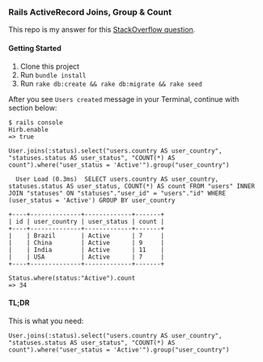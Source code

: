 ### Rails ActiveRecord Joins, Group & Count

This repo is my answer for this [StackOverflow question](https://stackoverflow.com/q/46860489/1577357).

#### Getting Started

1. Clone this project
2. Run `bundle install`
3. Run `rake db:create && rake db:migrate && rake seed`

After you see `Users created` message in your Terminal, continue with section below:

```
$ rails console
Hirb.enable
=> true

User.joins(:status).select("users.country AS user_country", "statuses.status AS user_status", "COUNT(*) AS count").where("user_status = 'Active'").group("user_country")

  User Load (0.3ms)  SELECT users.country AS user_country, statuses.status AS user_status, COUNT(*) AS count FROM "users" INNER JOIN "statuses" ON "statuses"."user_id" = "users"."id" WHERE (user_status = 'Active') GROUP BY user_country

+----+--------------+-------------+-------+
| id | user_country | user_status | count |
+----+--------------+-------------+-------+
|    | Brazil       | Active      | 7     |
|    | China        | Active      | 9     |
|    | India        | Active      | 11    |
|    | USA          | Active      | 7     |
+----+--------------+-------------+-------+

Status.where(status:"Active").count
=> 34
```

#### TL;DR

This is what you need:

```
User.joins(:status).select("users.country AS user_country", "statuses.status AS user_status", "COUNT(*) AS count").where("user_status = 'Active'").group("user_country")
```
